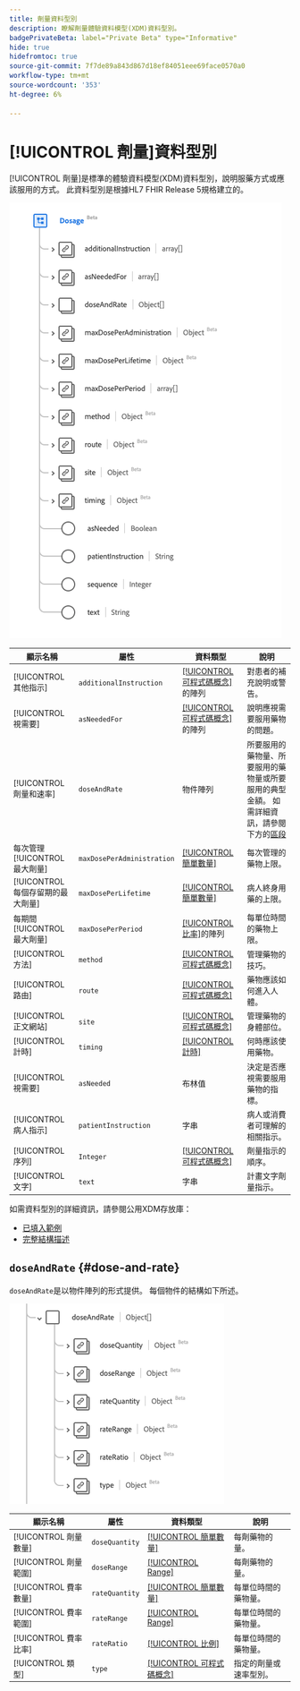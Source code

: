 ```yaml
---
title: 劑量資料型別
description: 瞭解劑量體驗資料模型(XDM)資料型別。
badgePrivateBeta: label="Private Beta" type="Informative"
hide: true
hidefromtoc: true
source-git-commit: 7f7de89a843d867d18ef84051eee69face0570a0
workflow-type: tm+mt
source-wordcount: '353'
ht-degree: 6%

---
```


# [!UICONTROL 劑量]資料型別

[!UICONTROL 劑量]是標準的體驗資料模型(XDM)資料型別，說明服藥方式或應該服用的方式。 此資料型別是根據HL7 FHIR Release 5規格建立的。

![劑量資料型別結構](../../images/data-types/healthcare/dosage/dosage.png)

| 顯示名稱 | 屬性 | 資料類型 | 說明 |
| --- | --- | --- | --- |
| [!UICONTROL 其他指示] | `additionalInstruction` | [[!UICONTROL 可程式碼概念]](../healthcare/codeable-concept.md)的陣列 | 對患者的補充說明或警告。 |
| [!UICONTROL 視需要] | `asNeededFor` | [[!UICONTROL 可程式碼概念]](../healthcare/codeable-concept.md)的陣列 | 說明應視需要服用藥物的問題。 |
| [!UICONTROL 劑量和速率] | `doseAndRate` | 物件陣列 | 所要服用的藥物量、所要服用的藥物量或所要服用的典型金額。 如需詳細資訊，請參閱下方的[區段](#dose-and-rate) |
| 每次管理[!UICONTROL 最大劑量] | `maxDosePerAdministration` | [[!UICONTROL 簡單數量]](../healthcare/simple-quantity.md) | 每次管理的藥物上限。 |
| [!UICONTROL 每個存留期的最大劑量] | `maxDosePerLifetime` | [[!UICONTROL 簡單數量]](../healthcare/simple-quantity.md) | 病人終身用藥的上限。 |
| 每期間[!UICONTROL 最大劑量] | `maxDosePerPeriod` | [[!UICONTROL 比率]](../healthcare/ratio.md)的陣列 | 每單位時間的藥物上限。 |
| [!UICONTROL 方法] | `method` | [[!UICONTROL 可程式碼概念]](../healthcare/codeable-concept.md) | 管理藥物的技巧。 |
| [!UICONTROL 路由] | `route` | [[!UICONTROL 可程式碼概念]](../healthcare/codeable-concept.md) | 藥物應該如何進入人體。 |
| [!UICONTROL 正文網站] | `site` | [[!UICONTROL 可程式碼概念]](../healthcare/codeable-concept.md) | 管理藥物的身體部位。 |
| [!UICONTROL 計時] | `timing` | [[!UICONTROL 計時]](../healthcare/timing.md) | 何時應該使用藥物。 |
| [!UICONTROL 視需要] | `asNeeded` | 布林值 | 決定是否應視需要服用藥物的指標。 |
| [!UICONTROL 病人指示] | `patientInstruction` | 字串 | 病人或消費者可理解的相關指示。 |
| [!UICONTROL 序列] | `Integer` | [[!UICONTROL 可程式碼概念]](../healthcare/codeable-concept.md) | 劑量指示的順序。 |
| [!UICONTROL 文字] | `text` | 字串 | 計畫文字劑量指示。 |

如需資料型別的詳細資訊，請參閱公用XDM存放庫：

* [已填入範例](https://github.com/adobe/xdm/blob/master/extensions/industry/healthcare/fhir/datatypes/dosage.example.1.json)
* [完整結構描述](https://github.com/adobe/xdm/blob/master/extensions/industry/healthcare/fhir/datatypes/dosage.schema.json)

## `doseAndRate` {#dose-and-rate}

`doseAndRate`是以物件陣列的形式提供。 每個物件的結構如下所述。

![劑量與速率結構](../../images/data-types/healthcare/dosage/dose-and-rate.png)

| 顯示名稱 | 屬性 | 資料類型 | 說明 |
| --- | --- | --- | --- |
| [!UICONTROL 劑量數量] | `doseQuantity` | [[!UICONTROL 簡單數量]](../healthcare/simple-quantity.md) | 每劑藥物的量。 |
| [!UICONTROL 劑量範圍] | `doseRange` | [[!UICONTROL Range]](../healthcare/range.md) | 每劑藥物的量。 |
| [!UICONTROL 費率數量] | `rateQuantity` | [[!UICONTROL 簡單數量]](../healthcare/simple-quantity.md) | 每單位時間的藥物量。 |
| [!UICONTROL 費率範圍] | `rateRange` | [[!UICONTROL Range]](../healthcare/range.md) | 每單位時間的藥物量。 |
| [!UICONTROL 費率比率] | `rateRatio` | [[!UICONTROL 比例]](../healthcare/ratio.md) | 每單位時間的藥物量。 |
| [!UICONTROL 類型] | `type` | [[!UICONTROL 可程式碼概念]](../healthcare/codeable-concept.md) | 指定的劑量或速率型別。 |
